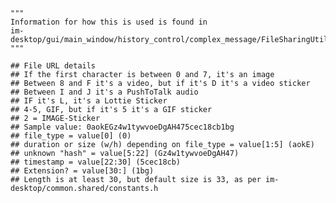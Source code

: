     """
    Information for how this is used is found in
    im-desktop/gui/main_window/history_control/complex_message/FileSharingUtils.cpp
    """

    ## File URL details
    ## If the first character is between 0 and 7, it's an image
    ## Between 8 and F it's a video, but if it's D it's a video sticker
    ## Between I and J it's a PushToTalk audio
    ## IF it's L, it's a Lottie Sticker
    ## 4-5, GIF, but if it's 5 it's a GIF sticker
    ## 2 = IMAGE-Sticker
    ## Sample value: 0aokEGz4w1tywvoeDgAH475cec18cb1bg
    ## file_type = value[0] (0)
    ## duration or size (w/h) depending on file_type = value[1:5] (aokE)
    ## unknown "hash" = value[5:22] (Gz4w1tywvoeDgAH47)
    ## timestamp = value[22:30] (5cec18cb)
    ## Extension? = value[30:] (1bg)
    ## Length is at least 30, but default size is 33, as per im-desktop/common.shared/constants.h